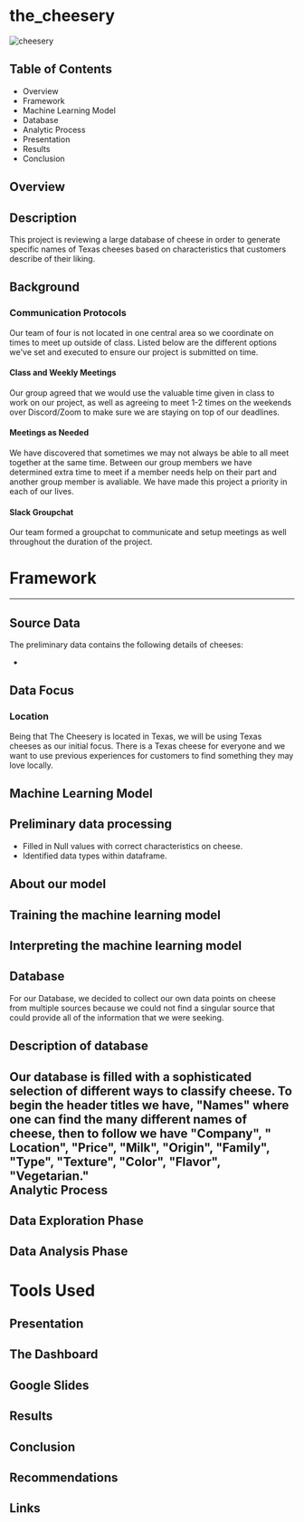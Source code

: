 # the_cheesery

![cheesery](https://user-images.githubusercontent.com/79942792/178360846-2828677f-9589-49f2-8135-dc194ca32b13.jpg)

Table of Contents
----
* Overview
* Framework
* Machine Learning Model
* Database
* Analytic Process
* Presentation
* Results
* Conclusion

Overview
----
## Description
This project is reviewing a large database of cheese in order to generate specific names of Texas cheeses based on characteristics that customers describe of their liking. 

## Background
### Communication Protocols 
Our team of four is not located in one central area so we coordinate on times to meet up outside of class. Listed below are the different options we've set and executed to ensure our project is submitted on time.
#### Class and Weekly Meetings
Our group agreed that we would use the valuable time given in class to work on our project, as well as agreeing to meet 1-2 times on the weekends over Discord/Zoom to make sure we are staying on top of our deadlines. 
#### Meetings as Needed
We have discovered that sometimes we may not always be able to all meet together at the same time. Between our group members we have determined extra time to meet if a member needs help on their part and another group member is avaliable. We have made this project a priority in each of our lives. 
#### Slack Groupchat
Our team formed a groupchat to communicate and setup meetings as well throughout the duration of the project. 


# Framework
----

## Source Data

The preliminary data contains the following details of cheeses:

* 

## Data Focus

### Location
Being that The Cheesery is located in Texas, we will be using Texas cheeses as our initial focus. There is a Texas cheese for everyone and we want to use previous experiences for customers to find something they may love locally.

Machine Learning Model
----
## Preliminary data processing
- Filled in Null values with correct characteristics on cheese.
- Identified data types within dataframe.
## About our model
## Training the machine learning model
## Interpreting the machine learning model

Database
----
For our Database, we decided to collect our own data points on cheese from multiple sources because we could not find a singular 
source that could provide all of the information that we were seeking.
## Description of database
Our database is filled with a sophisticated selection of different ways to classify cheese. To begin the header titles we have, "Names" where one can find the many different names of cheese, then to follow we have "Company", " Location", "Price", "Milk", "Origin", "Family", "Type", "Texture", "Color", "Flavor", "Vegetarian."  
Analytic Process
----

## Data Exploration Phase
## Data Analysis Phase
# Tools Used

Presentation
----

## The Dashboard
## Google Slides

Results
----

Conclusion
----

## Recommendations

## Links
